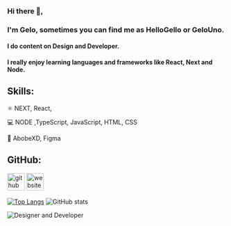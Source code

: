 ### Hi there 👋,

### I'm Gelo, sometimes you can find me as HelloGello or GeloUno.

#### I do content on Design and Developer.

#### I really enjoy learning languages and frameworks like React, Next and Node.



## Skills:

⚛️ NEXT, React,

💻 NODE ,TypeScript, JavaScript, HTML, CSS

🌈 AbobeXD, Figma

## GitHub:

[<img src='https://cdn.jsdelivr.net/npm/simple-icons@3.0.1/icons/github.svg' alt='github' height='40'>](https://github.com/gelouno)  [<img src='https://cdn.jsdelivr.net/npm/simple-icons@3.0.1/icons/icloud.svg' alt='website' height='40'>](https://gk.vercel.app/)  

[![Top Langs](https://github-readme-stats.vercel.app/api/top-langs/?username=gelouno)](https://github.com/anuraghazra/github-readme-stats)
![GitHub stats](https://github-readme-stats.vercel.app/api?username=gelouno&show_icons=true)  

![Designer and Developer](https://github.com/leereilly/leereilly/blob/master/gitris.gif?raw=true)
